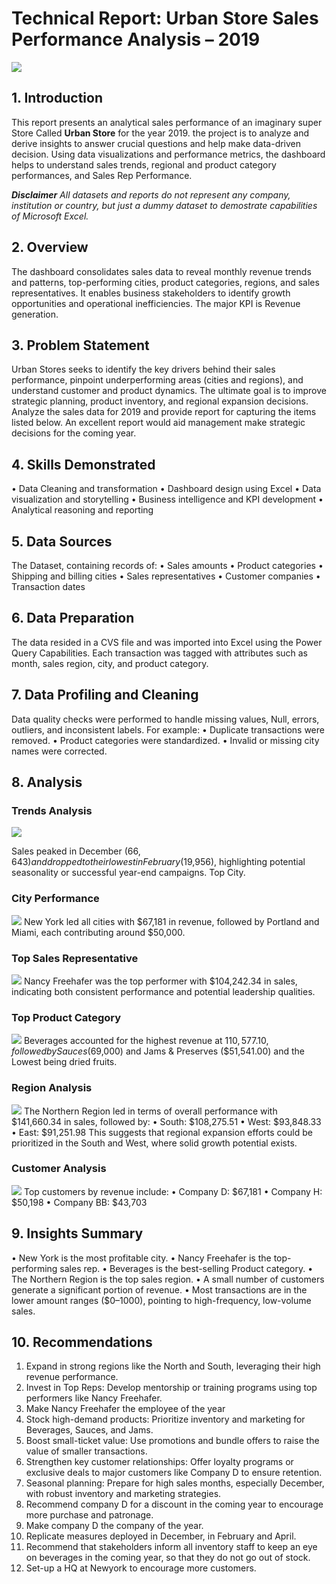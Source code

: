 # Technical Report: Urban Store Sales Performance Analysis – 2019
![](DASH1.png)
## 1. Introduction
This report presents an analytical sales performance of an imaginary super Store Called **Urban Store**  for the year 2019. the project is to analyze and derive insights to answer crucial questions and help make data-driven decision. Using data visualizations and performance metrics, the dashboard helps to understand sales trends, regional and product category performances, and Sales Rep Performance.

**_Disclaimer_** _All datasets and reports do not represent any company, institution or country, but just a dummy dataset to demostrate capabilities of Microsoft Excel._
## 2. Overview
The dashboard consolidates sales data to reveal monthly revenue trends and patterns, top-performing cities, product categories, regions, and sales representatives. It enables business stakeholders to identify growth opportunities and operational inefficiencies. The major KPI is Revenue generation.
## 3. Problem Statement
Urban Stores seeks to identify the key drivers behind their sales performance, pinpoint underperforming areas (cities and regions), and understand customer and product dynamics. The ultimate goal is to improve strategic planning, product inventory, and regional expansion decisions. Analyze the sales data for 2019 and provide report for capturing the items listed below. An excellent report would aid management make strategic decisions for the coming year.
## 4. Skills Demonstrated
•	Data Cleaning and transformation
•	Dashboard design using Excel
•	Data visualization and storytelling
•	Business intelligence and KPI development
•	Analytical reasoning and reporting
## 5. Data Sources
The Dataset, containing records of:
•	Sales amounts
•	Product categories
•	Shipping and billing cities
•	Sales representatives
•	Customer companies
•	Transaction dates
## 6. Data Preparation
The data resided in a CVS file and was imported into Excel using the Power Query Capabilities. Each transaction was tagged with attributes such as month, sales region, city, and product category.
## 7. Data Profiling and Cleaning
Data quality checks were performed to handle missing values, Null, errors, outliers, and inconsistent labels. For example:
•	Duplicate transactions were removed.
•	Product categories were standardized.
•	Invalid or missing city names were corrected.

## 8. Analysis
### Trends Analysis

![](Trends.png)

Sales peaked in December ($66,643) and dropped to their lowest in February ($19,956), highlighting potential seasonality or successful year-end campaigns.
Top City.
### City Performance
![](City.png)
New York led all cities with $67,181 in revenue, followed by Portland and Miami, each contributing around $50,000.
### Top Sales Representative
![](Salesrep.png)
Nancy Freehafer was the top performer with $104,242.34 in sales, indicating both consistent performance and potential leadership qualities.
### Top Product Category
![](Products.png)
Beverages accounted for the highest revenue at $110,577.10, followed by Sauces ($69,000) and Jams & Preserves ($51,541.00) and the Lowest being dried fruits. 
### Region Analysis
![](Region.png)
The Northern Region led in terms of overall performance with $141,660.34 in sales, followed by:
•	South: $108,275.51
•	West: $93,848.33
•	East: $91,251.98
This suggests that regional expansion efforts could be prioritized in the South and West, where solid growth potential exists. 
### Customer Analysis
![](customers.png)
Top customers by revenue include:
•	Company D: $67,181
•	Company H: $50,198
•	Company BB: $43,703
## 9. Insights Summary
•	New York is the most profitable city.
•	Nancy Freehafer is the top-performing sales rep.
•	Beverages is the best-selling Product category.
•	The Northern Region is the top sales region.
•	A small number of customers generate a significant portion of revenue.
•	Most transactions are in the lower amount ranges ($0–1000), pointing to high-frequency, low-volume sales.

## 10. Recommendations
1.	Expand in strong regions like the North and South, leveraging their high revenue performance.
2.	Invest in Top Reps: Develop mentorship or training programs using top performers like Nancy Freehafer. 
3.	Make Nancy Freehafer the employee of the year
4.	Stock high-demand products: Prioritize inventory and marketing for Beverages, Sauces, and Jams.
5.	Boost small-ticket value: Use promotions and bundle offers to raise the value of smaller transactions.
6.	Strengthen key customer relationships: Offer loyalty programs or exclusive deals to major customers like Company D to ensure retention.
7.	Seasonal planning: Prepare for high sales months, especially December, with robust inventory and marketing strategies.
8.	Recommend company D for a discount in the coming year to encourage more purchase and patronage. 
9.	Make company D the company of the year.
10.	Replicate measures deployed in December, in February and April. 
11.	Recommend that stakeholders inform all inventory staff to keep an eye on beverages in the coming year, so that they do not go out of stock.
12.	Set-up a HQ at Newyork to encourage more customers.

